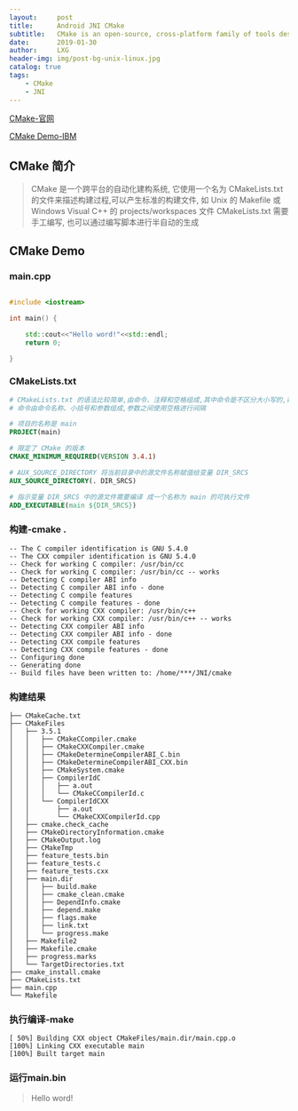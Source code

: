 ```yaml
---
layout:     post
title:      Android JNI CMake
subtitle:   CMake is an open-source, cross-platform family of tools designed to build, test and package software.
date:       2019-01-30
author:     LXG
header-img: img/post-bg-unix-linux.jpg
catalog: true
tags:
    - CMake
    - JNI
---
```


[CMake-官网](https://cmake.org/)

[CMake Demo-IBM](https://www.ibm.com/developerworks/cn/linux/l-cn-cmake/index.html)

## CMake 简介

> CMake 是一个跨平台的自动化建构系统, 它使用一个名为 CMakeLists.txt 的文件来描述构建过程,可以产生标准的构建文件, 如 Unix 的 Makefile 或Windows Visual C++ 的 projects/workspaces
> 文件 CMakeLists.txt 需要手工编写, 也可以通过编写脚本进行半自动的生成

## CMake Demo

### main.cpp

```c++

#include <iostream>

int main() {

    std::cout<<"Hello word!"<<std::endl;
    return 0;

}

```

### CMakeLists.txt

```cmake
# CMakeLists.txt 的语法比较简单,由命令、注释和空格组成,其中命令是不区分大小写的,符号"#"后面的内容被认为是注释。
# 命令由命令名称、小括号和参数组成,参数之间使用空格进行间隔

# 项目的名称是 main
PROJECT(main)

# 限定了 CMake 的版本
CMAKE_MINIMUM_REQUIRED(VERSION 3.4.1)

# AUX_SOURCE_DIRECTORY 将当前目录中的源文件名称赋值给变量 DIR_SRCS
AUX_SOURCE_DIRECTORY(. DIR_SRCS)

# 指示变量 DIR_SRCS 中的源文件需要编译 成一个名称为 main 的可执行文件
ADD_EXECUTABLE(main ${DIR_SRCS})

```

### 构建-cmake .
```
-- The C compiler identification is GNU 5.4.0
-- The CXX compiler identification is GNU 5.4.0
-- Check for working C compiler: /usr/bin/cc
-- Check for working C compiler: /usr/bin/cc -- works
-- Detecting C compiler ABI info
-- Detecting C compiler ABI info - done
-- Detecting C compile features
-- Detecting C compile features - done
-- Check for working CXX compiler: /usr/bin/c++
-- Check for working CXX compiler: /usr/bin/c++ -- works
-- Detecting CXX compiler ABI info
-- Detecting CXX compiler ABI info - done
-- Detecting CXX compile features
-- Detecting CXX compile features - done
-- Configuring done
-- Generating done
-- Build files have been written to: /home/***/JNI/cmake
```

### 构建结果

```
├── CMakeCache.txt
├── CMakeFiles
│   ├── 3.5.1
│   │   ├── CMakeCCompiler.cmake
│   │   ├── CMakeCXXCompiler.cmake
│   │   ├── CMakeDetermineCompilerABI_C.bin
│   │   ├── CMakeDetermineCompilerABI_CXX.bin
│   │   ├── CMakeSystem.cmake
│   │   ├── CompilerIdC
│   │   │   ├── a.out
│   │   │   └── CMakeCCompilerId.c
│   │   └── CompilerIdCXX
│   │       ├── a.out
│   │       └── CMakeCXXCompilerId.cpp
│   ├── cmake.check_cache
│   ├── CMakeDirectoryInformation.cmake
│   ├── CMakeOutput.log
│   ├── CMakeTmp
│   ├── feature_tests.bin
│   ├── feature_tests.c
│   ├── feature_tests.cxx
│   ├── main.dir
│   │   ├── build.make
│   │   ├── cmake_clean.cmake
│   │   ├── DependInfo.cmake
│   │   ├── depend.make
│   │   ├── flags.make
│   │   ├── link.txt
│   │   └── progress.make
│   ├── Makefile2
│   ├── Makefile.cmake
│   ├── progress.marks
│   └── TargetDirectories.txt
├── cmake_install.cmake
├── CMakeLists.txt
├── main.cpp
└── Makefile
```

### 执行编译-make
```
[ 50%] Building CXX object CMakeFiles/main.dir/main.cpp.o
[100%] Linking CXX executable main
[100%] Built target main
```

### 运行main.bin

> Hello word!




